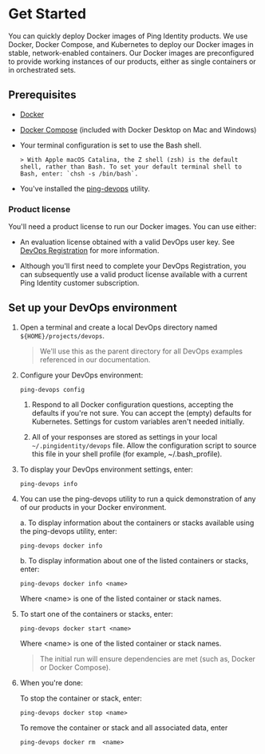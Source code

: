 # Get Started

You can quickly deploy Docker images of Ping Identity products. We use Docker, Docker Compose, and Kubernetes to deploy our Docker images in stable, network-enabled containers. Our Docker images are preconfigured to provide working instances of our products, either as single containers or in orchestrated sets.

## Prerequisites

* [Docker](https://docs.docker.com/install/)
* [Docker Compose](https://docs.docker.com/compose/install/) (included with Docker Desktop on Mac and Windows)
* Your terminal configuration is set to use the Bash shell.

      > With Apple macOS Catalina, the Z shell (zsh) is the default shell, rather than Bash. To set your default terminal shell to Bash, enter: `chsh -s /bin/bash`.

* You've installed the [ping-devops](pingDevopsUtil.md#installation) utility.

### Product license

You'll need a product license to run our Docker images. You can use either:

* An evaluation license obtained with a valid DevOps user key. See [DevOps Registration](devopsRegistration.md) for more information.

* Although you'll first need to complete your DevOps Registration, you can subsequently use a valid product license available with a current Ping Identity customer subscription.

## Set up your DevOps environment

1. Open a terminal and create a local DevOps directory named `${HOME}/projects/devops`.

      > We'll use this as the parent directory for all DevOps examples referenced in our documentation.

1. Configure your DevOps environment:

      ```shell
      ping-devops config
      ```

      1. Respond to all Docker configuration questions, accepting the defaults if you're not sure.  You can accept the (empty) defaults for Kubernetes. Settings for custom variables aren't needed initially.

      1. All of your responses are stored as settings in your local `~/.pingidentity/devops` file. Allow the configuration script to source this file in your shell profile (for example, ~/.bash_profile).

1. To display your DevOps environment settings, enter:

      ```shell
      ping-devops info
      ```

1. You can use the ping-devops utility to run a quick demonstration of any of our products in your Docker environment.

      a. To display information about the containers or stacks available using the ping-devops utility, enter:

      ```shell
      ping-devops docker info
      ```

      b. To display information about one of the listed containers or stacks, enter:

      ```shell
      ping-devops docker info <name>
      ```

      Where &lt;name&gt; is one of the listed container or stack names.

1. To start one of the containers or stacks, enter:

      ```shell
      ping-devops docker start <name>
      ```

      Where &lt;name&gt; is one of the listed container or stack names.

      > The initial run will ensure dependencies are met (such as, Docker or Docker Compose).

1. When you're done:

      To stop the container or stack, enter:

      ```shell
      ping-devops docker stop <name>
      ```

      To remove the container or stack and all associated data, enter

      ```shell
      ping-devops docker rm  <name>
      ```
